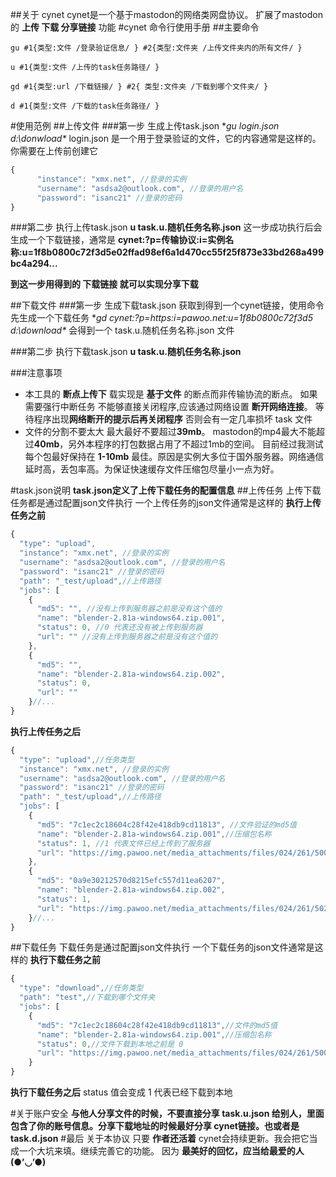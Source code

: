 ##关于 cynet
cynet是一个基于mastodon的网络类网盘协议。
扩展了mastodon的 **上传 下载 分享链接** 功能
#cynet 命令行使用手册
##主要命令
```shell
gu #1{类型:文件 /登录验证信息/ } #2{类型:文件夹 /上传文件夹内的所有文件/ }

u #1{类型:文件 /上传的task任务路径/ }

gd #1{类型:url /下载链接/ } #2{ 类型:文件夹 /下载到哪个文件夹/ }

d #1{类型:文件 /下载的task任务路径/ }
```

#使用范例
##上传文件
###第一步 生成上传task.json
**gu login.json d:\donwload\**
login.json 是一个用于登录验证的文件，它的内容通常是这样的。你需要在上传前创建它
```javascript
{
      "instance": "xmx.net", //登录的实例
      "username": "asdsa2@outlook.com", //登录的用户名
      "password": "isanc21" //登录的密码
}
```
###第二步 执行上传task.json
**u task.u.随机任务名称.json**
这一步成功执行后会生成一个下载链接，通常是 **cynet:?p=传输协议:i=实例名称:u=1f8b0800c72f3d5e02ffad98ef6a1d470cc55f25f873e33bd268a499bc4a294...**

**到这一步用得到的 下载链接 就可以实现分享下载**

##下载文件
###第一步 生成下载task.json
获取到得到一个cynet链接，使用命令先生成一个下载任务
**gd cynet:?p=https:i=pawoo.net:u=1f8b0800c72f3d5 d:\download\**
会得到一个 task.u.随机任务名称.json 文件

###第二步 执行下载task.json
**u task.u.随机任务名称.json**

###注意事项
- 本工具的 **断点上传下** 载实现是 **基于文件** 的断点而非传输协流的断点。
如果需要强行中断任务 不能够直接关闭程序,应该通过网络设置 **断开网络连接**。
等待程序出现**网络断开的提示后再关闭程序**
否则会有一定几率损坏 task 文件
- 文件的分割不要太大 最大最好不要超过**39mb**。
mastodon的mp4最大不能超过**40mb**，另外本程序的打包数据占用了不超过1mb的空间。
目前经过我测试 每个包最好保持在 **1-10mb** 最佳。原因是实例大多位于国外服务器。网络通信延时高，丢包率高。为保证快速缓存文件压缩包尽量小一点为好。

#task.json说明
**task.json定义了上传下载任务的配置信息**
##上传任务
上传下载任务都是通过配置json文件执行
一个上传任务的json文件通常是这样的
**执行上传任务之前**
```javascript
{
  "type": "upload",
  "instance": "xmx.net", //登录的实例
  "username": "asdsa2@outlook.com", //登录的用户名
  "password": "isanc21" //登录的密码
  "path": "_test/upload",//上传路径
  "jobs": [
    {
      "md5": "", //没有上传到服务器之前是没有这个值的
      "name": "blender-2.81a-windows64.zip.001",
      "status": 0, //0 代表还没有被上传到服务器
      "url": "" //没有上传到服务器之前是没有这个值的
    },
    {
      "md5": "",
      "name": "blender-2.81a-windows64.zip.002",
      "status": 0,
      "url": ""
    }//...
}
```
**执行上传任务之后**
```javascript
{
  "type": "upload",//任务类型
  "instance": "xmx.net", //登录的实例
  "username": "asdsa2@outlook.com", //登录的用户名
  "password": "isanc21" //登录的密码
  "path": "_test/upload",//上传路径
  "jobs": [
    {
      "md5": "7c1ec2c18604c28f42e418db9cd11813", //文件验证的md5值
      "name": "blender-2.81a-windows64.zip.001",//压缩包名称
      "status": 1, //1 代表文件已经上传到了服务器
      "url": "https://img.pawoo.net/media_attachments/files/024/261/500/original/d2dc60100314d7ad.mp4" //上传文件的真实地址
    },
    {
      "md5": "0a9e30212570d8215efc557d11ea6207",
      "name": "blender-2.81a-windows64.zip.002",
      "status": 1,
      "url": "https://img.pawoo.net/media_attachments/files/024/261/502/original/727cfbabb77f5c65.mp4"
    }//...
}
```

##下载任务
下载任务是通过配置json文件执行
一个下载任务的json文件通常是这样的
**执行下载任务之前**
```javascript
{
  "type": "download",//任务类型
  "path": "test",//下载到哪个文件夹
  "jobs": [
    {
      "md5": "7c1ec2c18604c28f42e418db9cd11813",//文件的md5值
      "name": "blender-2.81a-windows64.zip.001",//压缩包名称
      "status": 0,//文件下载到本地之前是 0
      "url": "https://img.pawoo.net/media_attachments/files/024/261/500/original/d2dc60100314d7ad.mp4"//文件的真实下载地址
    }
}
```
**执行下载任务之后**
status 值会变成 1 代表已经下载到本地

#关于账户安全
**与他人分享文件的时候，不要直接分享 task.u.json 给别人，里面包含了你的账号信息。分享下载地址的时候最好分享 cynet链接。也或者是 task.d.json**
#最后 关于本协议
只要 **作者还活着** cynet会持续更新。我会把它当成一个大坑来填。继续完善它的功能。
因为 **最美好的回忆，应当给最爱的人 (●’◡’●)**